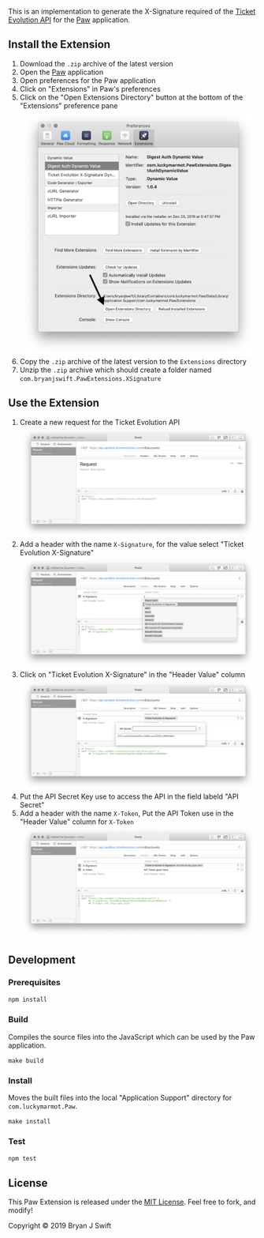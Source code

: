 This is an implementation to generate the X-Signature required of the [Ticket
Evolution API][tevo-api] for the [Paw][paw] application.

[tevo-api]: https://ticketevolution.atlassian.net/wiki/spaces/API/pages/983115/Signing+requests+with+X-Signature
[paw]: https://paw.cloud

## Install the Extension

1. Download the `.zip` archive of the latest version
1. Open the [Paw][paw] application
1. Open preferences for the Paw application
1. Click on "Extensions" in Paw's preferences
1. Click on the "Open Extensions Directory" button at the bottom of the
  "Extensions" preference pane
   ![Click "Open Extensions Directory"](docs/install-05-open-extensions-directory.png)
1. Copy the `.zip` archive of the latest version to the `Extensions` directory
1. Unzip the `.zip` archive which should create a folder named
  `com.bryanjswift.PawExtensions.XSignature`

## Use the Extension

1. Create a new request for the Ticket Evolution API
   ![Create API Request](docs/use-01-create-request.png)
1. Add a header with the name `X-Signature`, for the value select "Ticket
   Evolution X-Signature"
   ![Add X-Signature](docs/use-02-add-x-signature.png)
1. Click on "Ticket Evolution X-Signature" in the "Header Value" column
   ![Open X-Signature](docs/use-03-open-x-signature.png)
1. Put the API Secret Key use to access the API in the field labeld "API
   Secret"
1. Add a header with the name `X-Token`, Put the API Token use in the "Header
   Value" column for `X-Token`
   ![Add X-Token](docs/use-05-add-x-token.png)

## Development

### Prerequisites

```shell
npm install
```

### Build

Compiles the source files into the JavaScript which can be used by the Paw
application.

```shell
make build
```

### Install

Moves the built files into the local "Application Support" directory for
`com.luckymarmot.Paw`.

```shell
make install
```

### Test

```shell
npm test
```

## License

This Paw Extension is released under the [MIT License](LICENSE). Feel free to
fork, and modify!

Copyright © 2019 Bryan J Swift
